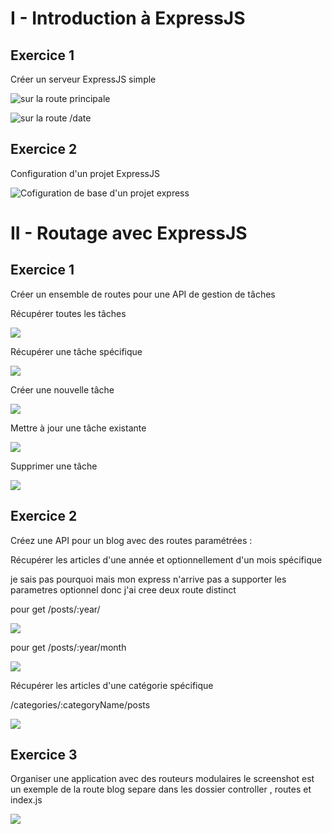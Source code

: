 # I - Introduction à ExpressJS

## Exercice 1

Créer un serveur ExpressJS simple

![ sur la route principale](ecran/1.png)

![ sur la route /date](ecran/2.png)

## Exercice 2

Configuration d'un projet ExpressJS

![ Cofiguration de base d'un projet express](ecran/3.png)

# II - Routage avec ExpressJS

## Exercice 1

Créer un ensemble de routes pour une API de gestion de tâches

Récupérer toutes les tâches

![ ](ecran/4.png)

Récupérer une tâche spécifique

![](ecran/5.png)

Créer une nouvelle tâche

![](ecran/6.png)

Mettre à jour une tâche existante

![](ecran/7.png)

Supprimer une tâche

![](ecran/8.png)

## Exercice 2

Créez une API pour un blog avec des routes paramétrées :

Récupérer les articles d'une année et optionnellement d'un mois spécifique

je sais pas pourquoi mais mon express n'arrive pas a supporter les parametres optionnel donc j'ai cree deux route distinct

pour get /posts/:year/

![](ecran/9.png)

pour get /posts/:year/month

![](ecran/10.png)

Récupérer les articles d'une catégorie spécifique

/categories/:categoryName/posts

![](ecran/11.png)

## Exercice 3

Organiser une application avec des routeurs modulaires
le screenshot est un exemple de la route blog separe dans les dossier controller , routes et index.js

![](ecran/12.png)
